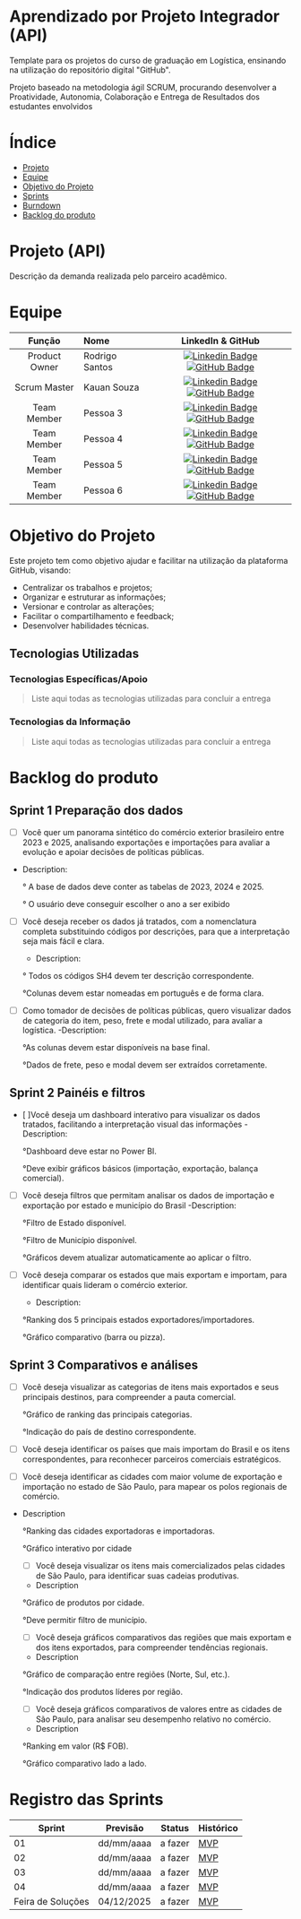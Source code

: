 # Aprendizado por Projeto Integrador (API)

Template para os projetos do curso de graduação em Logística, ensinando na utilização do repositório digital "GitHub". 

Projeto baseado na metodologia ágil SCRUM, procurando desenvolver a Proatividade, Autonomia, Colaboração e Entrega de Resultados dos estudantes envolvidos

# Índice
* [Projeto](#projeto-template)
* [Equipe](#equipe)
* [Objetivo do Projeto](#objetivo-do-projeto)
* [Sprints](#Sprints)
* [Burndown](#Burndown)
* [Backlog do produto](#Backlog-do-produto)

# Projeto (API) 
Descrição da demanda realizada pelo parceiro acadêmico.

# Equipe
|    Função     | Nome                                  |                                                                                                                                                      LinkedIn & GitHub                                                                                                                                                      |
| :-----------: | :------------------------------------ | :-------------------------------------------------------------------------------------------------------------------------------------------------------------------------------------------------------------------------------------------------------------------------------------------------------------------------: |
| Product Owner |   Rodrigo Santos         |     [![Linkedin Badge](https://img.shields.io/badge/Linkedin-blue?style=flat-square&logo=Linkedin&logoColor=white)](https://linkedin.com/in/rodrigo-luiz-santos-430081269) [![GitHub Badge](https://img.shields.io/badge/GitHub-111217?style=flat-square&logo=github&logoColor=white)](https://github.com/JoaoM-py)              |
| Scrum Master  | Kauan Souza |      [![Linkedin Badge](https://img.shields.io/badge/Linkedin-blue?style=flat-square&logo=Linkedin&logoColor=white)](https://linkedin.com/in/kauan-souza-9247aa377) [![GitHub Badge](https://img.shields.io/badge/GitHub-111217?style=flat-square&logo=github&logoColor=white)](https://github.com/JoaoM-py)     |
| Team Member   | Pessoa 3              |         [![Linkedin Badge](https://img.shields.io/badge/Linkedin-blue?style=flat-square&logo=Linkedin&logoColor=white)](https://www.linkedin.com/in/antonio-nepomuceno-04943720a/) [![GitHub Badge](https://img.shields.io/badge/GitHub-111217?style=flat-square&logo=github&logoColor=white)](https://github.com/Nepoun)        |
|  Team Member  | Pessoa 4                 |         [![Linkedin Badge](https://img.shields.io/badge/Linkedin-blue?style=flat-square&logo=Linkedin&logoColor=white)](https://www.linkedin.com/in/caio-vitor-c1/) [![GitHub Badge](https://img.shields.io/badge/GitHub-111217?style=flat-square&logo=github&logoColor=white)](https://github.com/CaioVitorDias1)        |
|  Team Member  | Pessoa 5                 |   [![Linkedin Badge](https://img.shields.io/badge/Linkedin-blue?style=flat-square&logo=Linkedin&logoColor=white)](https://www.linkedin.com/in/gabriel-camargo-915452196/) [![GitHub Badge](https://img.shields.io/badge/GitHub-111217?style=flat-square&logo=github&logoColor=white)](https://github.com/GabrielCamargoL)   |
|  Team Member  | Pessoa 6       |           [![Linkedin Badge](https://img.shields.io/badge/Linkedin-blue?style=flat-square&logo=Linkedin&logoColor=white)](https://www.linkedin.com/in/gioliveirass) [![GitHub Badge](https://img.shields.io/badge/GitHub-111217?style=flat-square&logo=github&logoColor=white)](https://github.com/gioliveirass)          |

# Objetivo do Projeto
Este projeto tem como objetivo ajudar e facilitar na utilização da plataforma GitHub, visando:
* Centralizar os trabalhos e projetos;
* Organizar e estruturar as informações;
* Versionar e controlar as alterações;
* Facilitar o compartilhamento e feedback;
* Desenvolver habilidades técnicas.

## Tecnologias Utilizadas

 ### Tecnologias Específicas/Apoio
 > Liste aqui todas as tecnologias utilizadas para concluir a entrega
  
 ### Tecnologias da Informação
 > Liste aqui todas as tecnologias utilizadas para concluir a entrega

# Backlog do produto

## Sprint 1 Preparação dos dados
- [ ] Você quer um panorama sintético do comércio exterior brasileiro entre 2023 e 2025, analisando exportações e importações para avaliar a evolução e apoiar decisões de políticas públicas.
- Description:

   ° A base de dados deve conter as tabelas de 2023, 2024 e 2025.

   ° O usuário deve conseguir escolher o ano a ser exibido

- [ ] Você deseja receber os dados já tratados, com a nomenclatura completa substituindo códigos por descrições, para que a interpretação seja mais fácil e clara.
    - Description:

   ° Todos os códigos SH4 devem ter descrição correspondente.

   °Colunas devem estar nomeadas em português e de forma clara.

- [ ]  Como tomador de decisões de políticas públicas, quero visualizar dados de categoria do item, peso, frete e modal utilizado, para avaliar a logística.
-Description:

   °As colunas devem estar disponíveis na base final. 

   °Dados de frete, peso e modal devem ser extraídos corretamente.
        
## Sprint 2 Painéis e filtros
- [ ]Você deseja um dashboard interativo para visualizar os dados tratados, facilitando a interpretação visual das informações
  -Description:

   °Dashboard deve estar no Power BI.

    °Deve exibir gráficos básicos (importação, exportação, balança comercial).

- [ ] Você deseja filtros que permitam analisar os dados de importação e exportação por estado e município do Brasil
-Description:

   °Filtro de Estado disponível. 

   °Filtro de Município disponível. 

   °Gráficos devem atualizar automaticamente ao aplicar o filtro.
- [ ] Você deseja comparar os estados que mais exportam e importam, para identificar quais lideram o comércio exterior.
    - Description:

   °Ranking dos 5 principais estados exportadores/importadores. 

   °Gráfico comparativo (barra ou pizza).
  
      
## Sprint 3 Comparativos e análises
- [ ] Você deseja visualizar as categorias de itens mais exportados e seus principais destinos, para compreender a pauta comercial.
      
   °Gráfico de ranking das principais categorias. 

   °Indicação do país de destino correspondente.
- [ ] Você deseja identificar os países que mais importam do Brasil e os itens correspondentes, para reconhecer parceiros comerciais estratégicos.

- [ ] Você deseja identificar as cidades com maior volume de exportação e importação no estado de São Paulo, para mapear os polos regionais de comércio.
- Description

   °Ranking das cidades exportadoras e importadoras.

   °Gráfico interativo por cidade
  - [ ] Você deseja visualizar os itens mais comercializados pelas cidades de São Paulo, para identificar suas cadeias produtivas.
  - Description

   °Gráfico de produtos por cidade.

   °Deve permitir filtro de município.
  - [ ] Você deseja gráficos comparativos das regiões que mais exportam e dos itens exportados, para compreender tendências regionais.
  - Description

   °Gráfico de comparação entre regiões (Norte, Sul, etc.).  

   °Indicação dos produtos líderes por região.
   - [ ] Você deseja gráficos comparativos de valores entre as cidades de São Paulo, para analisar seu desempenho relativo no comércio.
    - Description

   °Ranking em valor (R$ FOB).

   °Gráfico comparativo lado a lado.

# Registro das Sprints

Sprint | Previsão | Status| Histórico|
|------|--------|------|--------|
|01 | dd/mm/aaaa | a fazer| [MVP](https://) | 
|02|  dd/mm/aaaa| a fazer|[MVP](https://) | 
|03| dd/mm/aaaa | a fazer|[MVP](https://) | 
|04| dd/mm/aaaa |a fazer |[MVP](https://)  | 
|Feira de Soluções|04/12/2025 |a fazer |[MVP](https://) | 
